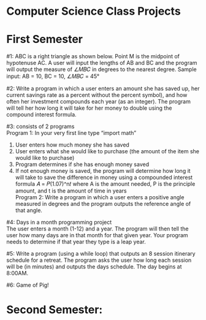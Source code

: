 # Computer Science Class Projects

# First Semester
#1: ABC is a right triangle as shown below. Point M is the midpoint of hypotenuse AC. A user will input the
lengths of AB and BC and the program will output the measure of ∠𝑀𝐵𝐶 in degrees to the nearest degree.
Sample input: AB = 10, BC = 10, ∠𝑀𝐵𝐶 = 45°

#2: Write a program in which a user enters an amount she has saved up, her current savings rate as a percent
without the percent symbol), and how often her investment compounds each year (as an integer). The program
will tell her how long it will take for her money to double using the compound interest formula.

#3: consists of 2 programs <br>
Program 1: In your very first line type “import math” <br>
  1. User enters how much money she has saved <br>
  2. User enters what she would like to purchase (the amount of the item she would like to purchase) <br>
  3. Program determines if she has enough money saved <br>
  4. If not enough money is saved, the program will determine how long it will take to save the difference in money using a compounded          interest formula 𝐴 = 𝑃(1.07)^n𝑡 where A is the amount needed, P is the principle amount, and t is the amount of time in years <br>
Program 2: Write a program in which a user enters a positive angle measured in degrees and the program outputs the
reference angle of that angle.

#4: Days in a month programming project <br>
The user enters a month (1-12) and a year. The program will then tell the user how many days are 
in that month for that given year. Your program needs to determine if that year they type is a leap year.

#5: Write a program (using a while loop) that outputs an 8 session itinerary schedule for a retreat. 
The program asks the user how long each session will be (in minutes) and outputs the days schedule.
The day begins at 8:00AM. 

#6: Game of Pig!

# Second Semester:
